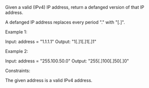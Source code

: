 Given a valid (IPv4) IP address, return a defanged version of that IP address.

A defanged IP address replaces every period "." with "[.]".


Example 1:

Input: address = "1.1.1.1"
Output: "1[.]1[.]1[.]1"

Example 2:

Input: address = "255.100.50.0"
Output: "255[.]100[.]50[.]0"
 

Constraints:

The given address is a valid IPv4 address.